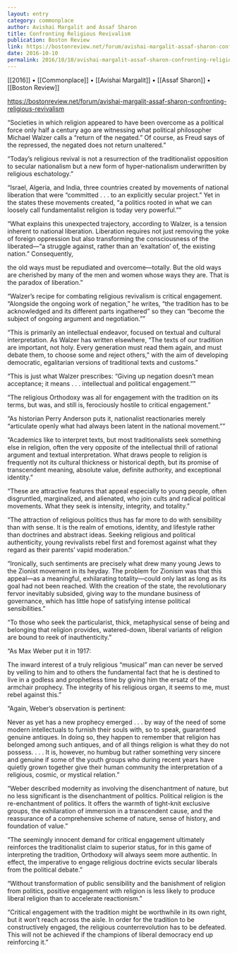 ```yaml
---
layout: entry
category: commonplace
author: Avishai Margalit and Assaf Sharon
title: Confronting Religious Revivalism
publication: Boston Review
link: https://bostonreview.net/forum/avishai-margalit-assaf-sharon-confronting-religious-revivalism
date: 2016-10-10
permalink: 2016/10/10/avishai-margalit-assaf-sharon-confronting-religious-revivalism
---
```


[[2016]] • [[Commonplace]] • [[Avishai Margalit]] • [[Assaf Sharon]] • [[Boston Review]]

https://bostonreview.net/forum/avishai-margalit-assaf-sharon-confronting-religious-revivalism

“Societies in which religion appeared to have been overcome as a political force only half a century ago are witnessing what political philosopher Michael Walzer calls a “return of the negated.” Of course, as Freud says of the repressed, the negated does not return unaltered.”

“Today’s religious revival is not a resurrection of the traditionalist opposition to secular nationalism but a new form of hyper-nationalism underwritten by religious eschatology.”

“Israel, Algeria, and India, three countries created by movements of national liberation that were “committed . . . to an explicitly secular project.” Yet in the states these movements created, “a politics rooted in what we can loosely call fundamentalist religion is today very powerful.””

“What explains this unexpected trajectory, according to Walzer, is a tension inherent to national liberation. Liberation requires not just removing the yoke of foreign oppression but also transforming the consciousness of the liberated—“a struggle against, rather than an ‘exaltation’ of, the existing nation.” Consequently,

the old ways must be repudiated and overcome—totally. But the old ways are cherished by many of the men and women whose ways they are. That is the paradox of liberation.”

“Walzer’s recipe for combating religious revivalism is critical engagement. “Alongside the ongoing work of negation,” he writes, “the tradition has to be acknowledged and its different parts ingathered” so they can “become the subject of ongoing argument and negotiation.””

“This is primarily an intellectual endeavor, focused on textual and cultural interpretation. As Walzer has written elsewhere, “The texts of our tradition are important, not holy. Every generation must read them again, and must debate them, to choose some and reject others,” with the aim of developing democratic, egalitarian versions of traditional texts and customs.”

“This is just what Walzer prescribes: “Giving up negation doesn’t mean acceptance; it means . . . intellectual and political engagement.””

“The religious Orthodoxy was all for engagement with the tradition on its terms, but was, and still is, ferociously hostile to critical engagement.”

“As historian Perry Anderson puts it, nationalist reactionaries merely “articulate openly what had always been latent in the national movement.””

“Academics like to interpret texts, but most traditionalists seek something else in religion, often the very opposite of the intellectual thrill of rational argument and textual interpretation. What draws people to religion is frequently not its cultural thickness or historical depth, but its promise of transcendent meaning, absolute value, definite authority, and exceptional identity.”

“These are attractive features that appeal especially to young people, often disgruntled, marginalized, and alienated, who join cults and radical political movements. What they seek is intensity, integrity, and totality.”

“The attraction of religious politics thus has far more to do with sensibility than with sense. It is the realm of emotions, identity, and lifestyle rather than doctrines and abstract ideas. Seeking religious and political authenticity, young revivalists rebel first and foremost against what they regard as their parents’ vapid moderation.”

“Ironically, such sentiments are precisely what drew many young Jews to the Zionist movement in its heyday. The problem for Zionism was that this appeal—as a meaningful, exhilarating totality—could only last as long as its goal had not been reached. With the creation of the state, the revolutionary fervor inevitably subsided, giving way to the mundane business of governance, which has little hope of satisfying intense political sensibilities.”

“To those who seek the particularist, thick, metaphysical sense of being and belonging that religion provides, watered-down, liberal variants of religion are bound to reek of inauthenticity.”

“As Max Weber put it in 1917:

The inward interest of a truly religious “musical” man can never be served by veiling to him and to others the fundamental fact that he is destined to live in a godless and prophetless time by giving him the ersatz of the armchair prophecy. The integrity of his religious organ, it seems to me, must rebel against this.”

“Again, Weber’s observation is pertinent:

Never as yet has a new prophecy emerged . . . by way of the need of some modern intellectuals to furnish their souls with, so to speak, guaranteed genuine antiques. In doing so, they happen to remember that religion has belonged among such antiques, and of all things religion is what they do not possess. . . . It is, however, no humbug but rather something very sincere and genuine if some of the youth groups who during recent years have quietly grown together give their human community the interpretation of a religious, cosmic, or mystical relation.”

“Weber described modernity as involving the disenchantment of nature, but no less significant is the disenchantment of politics. Political religion is the re-enchantment of politics. It offers the warmth of tight-knit exclusive groups, the exhilaration of immersion in a transcendent cause, and the reassurance of a comprehensive scheme of nature, sense of history, and foundation of value.”

“The seemingly innocent demand for critical engagement ultimately reinforces the traditionalist claim to superior status, for in this game of interpreting the tradition, Orthodoxy will always seem more authentic. In effect, the imperative to engage religious doctrine evicts secular liberals from the political debate.”

“Without transformation of public sensibility and the banishment of religion from politics, positive engagement with religion is less likely to produce liberal religion than to accelerate reactionism.”

“Critical engagement with the tradition might be worthwhile in its own right, but it won’t reach across the aisle. In order for the tradition to be constructively engaged, the religious counterrevolution has to be defeated. This will not be achieved if the champions of liberal democracy end up reinforcing it.”
